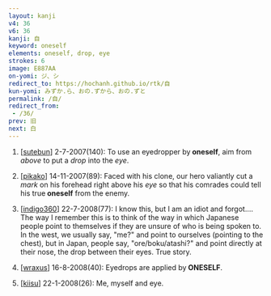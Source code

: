 ```yaml
---
layout: kanji
v4: 36
v6: 36
kanji: 自
keyword: oneself
elements: oneself, drop, eye
strokes: 6
image: E887AA
on-yomi: ジ、シ
redirect_to: https://hochanh.github.io/rtk/自
kun-yomi: みずか.ら、おの.ずから、おの.ずと
permalink: /自/
redirect_from:
 - /36/
prev: 旧
next: 白
---
```


1) [<a href="http://kanji.koohii.com/profile/sutebun">sutebun</a>] 2-7-2007(140): To use an eyedropper by<strong> oneself</strong>, aim from <em>above</em> to put a <em>drop</em> into the <em>eye</em>.

2) [<a href="http://kanji.koohii.com/profile/pikako">pikako</a>] 14-11-2007(89): Faced with his clone, our hero valiantly cut a <em>mark</em> on his forehead right above his <em>eye</em> so that his comrades could tell his true<strong> oneself</strong> from the enemy.

3) [<a href="http://kanji.koohii.com/profile/indigo360">indigo360</a>] 22-7-2008(77): I know this, but I am an idiot and forgot.... The way I remember this is to think of the way in which Japanese people point to themselves if they are unsure of who is being spoken to. In the west, we usually say, &quot;me?&quot; and point to ourselves (pointing to the chest), but in Japan, people say, &quot;ore/boku/atashi?&quot; and point directly at their nose, the drop between their eyes. True story.

4) [<a href="http://kanji.koohii.com/profile/wraxus">wraxus</a>] 16-8-2008(40): Eyedrops are applied by<strong> ONESELF</strong>.

5) [<a href="http://kanji.koohii.com/profile/kiisu">kiisu</a>] 22-1-2008(26): Me, myself and eye.

